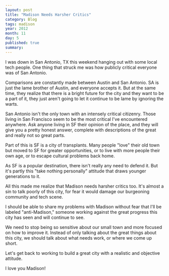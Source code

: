 ```yaml
---
layout: post
title: "Madison Needs Harsher Critics"
category: Blog
tags: madison
year: 2012
month: 11
day: 5
published: true
summary: 
---
```


I was down in San Antonio, TX this weekend hanging out with some local tech people. One thing that struck me was how publicly critical everyone was of San Antonio.

Comparisons are constantly made between Austin and San Antonio. SA is just the lame brother of Austin, and everyone accepts it. But at the same time, they realize that there is a bright future for the city and they want to be a part of it, they just aren't going to let it continue to be lame by ignoring the warts.

San Antonio isn't the only town with an intensely critical citizenry. Those living in San Francisco seem to be the most critical I've encountered anywhere. Ask anyone living in SF their opinion of the place, and they will give you a pretty honest answer, complete with descriptions of the great and really not so great parts.

Part of this is SF is a city of transplants. Many people "love" their old town but moved to SF for greater opportunities, or to live with more people their own age, or to escape cultural problems back home. 

As SF is a popular destination, there isn't really any need to defend it. But it's partly this "take nothing personally" attitude that draws younger generations to it.

All this made me realize that Madison needs harsher critics too. It's almost a sin to talk poorly of this city, for fear it would damage our burgeoning community and tech scene.

I should be able to share my problems with Madison without fear that I'll be labeled "anti-Madison," someone working against the great progress this city has seen and will continue to see.

We need to stop being so sensitive about our small town and more focused on how to improve it. Instead of only talking about the great things about this city, we should talk about what needs work, or where we come up short.

Let's get back to working to build a great city with a realistic and objective attitude.

I love you Madison!
